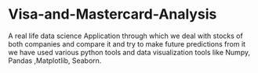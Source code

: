 # Visa-and-Mastercard-Analysis
<p> A real life data science Application through which we deal with stocks of both companies and compare it and try to make future predictions from it we have used various python tools and data visualization tools like Numpy, Pandas ,Matplotlib, Seaborn. </p>
